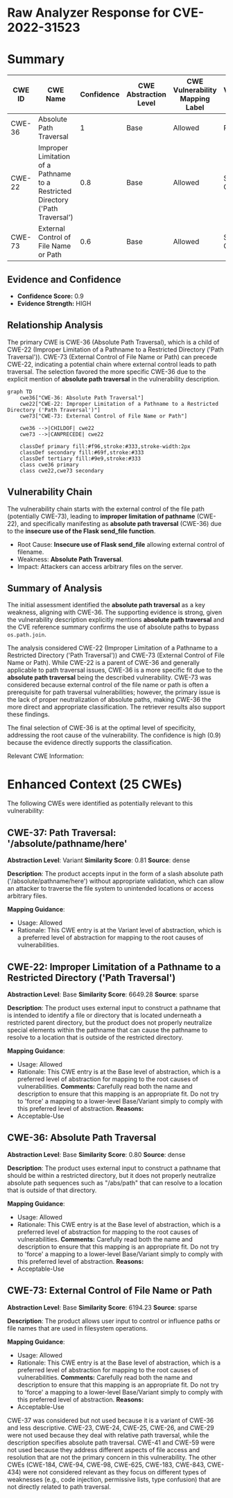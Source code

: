 # Raw Analyzer Response for CVE-2022-31523

# Summary
| CWE ID | CWE Name | Confidence | CWE Abstraction Level | CWE Vulnerability Mapping Label | CWE-Vulnerability Mapping Notes |
|---|---|---|---|---|---|
| CWE-36 | Absolute Path Traversal | 1 | Base | Allowed | Primary CWE |
| CWE-22 | Improper Limitation of a Pathname to a Restricted Directory ('Path Traversal') | 0.8 | Base | Allowed | Secondary Candidate |
| CWE-73 | External Control of File Name or Path | 0.6 | Base | Allowed | Secondary Candidate |

## Evidence and Confidence

*   **Confidence Score:** 0.9
*   **Evidence Strength:** HIGH

## Relationship Analysis
The primary CWE is CWE-36 (Absolute Path Traversal), which is a child of CWE-22 (Improper Limitation of a Pathname to a Restricted Directory ('Path Traversal')). CWE-73 (External Control of File Name or Path) can precede CWE-22, indicating a potential chain where external control leads to path traversal. The selection favored the more specific CWE-36 due to the explicit mention of **absolute path traversal** in the vulnerability description.

```mermaid
graph TD
    cwe36["CWE-36: Absolute Path Traversal"]
    cwe22["CWE-22: Improper Limitation of a Pathname to a Restricted Directory ('Path Traversal')"]
    cwe73["CWE-73: External Control of File Name or Path"]

    cwe36 -->|CHILDOF| cwe22
    cwe73 -->|CANPRECEDE| cwe22

    classDef primary fill:#f96,stroke:#333,stroke-width:2px
    classDef secondary fill:#69f,stroke:#333
    classDef tertiary fill:#9e9,stroke:#333
    class cwe36 primary
    class cwe22,cwe73 secondary
```

## Vulnerability Chain
The vulnerability chain starts with the external control of the file path (potentially CWE-73), leading to **improper limitation of pathname** (CWE-22), and specifically manifesting as **absolute path traversal** (CWE-36) due to the **insecure use of the Flask send_file function**.
  - Root Cause: **Insecure use of Flask send_file** allowing external control of filename.
  - Weakness: **Absolute Path Traversal**.
  - Impact: Attackers can access arbitrary files on the server.

## Summary of Analysis
The initial assessment identified the **absolute path traversal** as a key weakness, aligning with CWE-36. The supporting evidence is strong, given the vulnerability description explicitly mentions **absolute path traversal** and the CVE reference summary confirms the use of absolute paths to bypass `os.path.join`.

The analysis considered CWE-22 (Improper Limitation of a Pathname to a Restricted Directory ('Path Traversal')) and CWE-73 (External Control of File Name or Path). While CWE-22 is a parent of CWE-36 and generally applicable to path traversal issues, CWE-36 is a more specific fit due to the **absolute path traversal** being the described vulnerability. CWE-73 was considered because external control of the file name or path is often a prerequisite for path traversal vulnerabilities; however, the primary issue is the lack of proper neutralization of absolute paths, making CWE-36 the more direct and appropriate classification. The retriever results also support these findings.

The final selection of CWE-36 is at the optimal level of specificity, addressing the root cause of the vulnerability. The confidence is high (0.9) because the evidence directly supports the classification.

Relevant CWE Information:

# Enhanced Context (25 CWEs)
The following CWEs were identified as potentially relevant to this vulnerability:

## CWE-37: Path Traversal: '/absolute/pathname/here'
**Abstraction Level**: Variant
**Similarity Score**: 0.81
**Source**: dense

**Description**:
The product accepts input in the form of a slash absolute path ('/absolute/pathname/here') without appropriate validation, which can allow an attacker to traverse the file system to unintended locations or access arbitrary files.

**Mapping Guidance**:
- Usage: Allowed
- Rationale: This CWE entry is at the Variant level of abstraction, which is a preferred level of abstraction for mapping to the root causes of vulnerabilities.

## CWE-22: Improper Limitation of a Pathname to a Restricted Directory ('Path Traversal')
**Abstraction Level**: Base
**Similarity Score**: 6649.28
**Source**: sparse

**Description**:
The product uses external input to construct a pathname that is intended to identify a file or directory that is located underneath a restricted parent directory, but the product does not properly neutralize special elements within the pathname that can cause the pathname to resolve to a location that is outside of the restricted directory.

**Mapping Guidance**:
- Usage: Allowed
- Rationale: This CWE entry is at the Base level of abstraction, which is a preferred level of abstraction for mapping to the root causes of vulnerabilities.
**Comments:** Carefully read both the name and description to ensure that this mapping is an appropriate fit. Do not try to 'force' a mapping to a lower-level Base/Variant simply to comply with this preferred level of abstraction.
**Reasons:**
- Acceptable-Use

## CWE-36: Absolute Path Traversal
**Abstraction Level**: Base
**Similarity Score**: 0.80
**Source**: dense

**Description**:
The product uses external input to construct a pathname that should be within a restricted directory, but it does not properly neutralize absolute path sequences such as "/abs/path" that can resolve to a location that is outside of that directory.

**Mapping Guidance**:
- Usage: Allowed
- Rationale: This CWE entry is at the Base level of abstraction, which is a preferred level of abstraction for mapping to the root causes of vulnerabilities.
**Comments:** Carefully read both the name and description to ensure that this mapping is an appropriate fit. Do not try to 'force' a mapping to a lower-level Base/Variant simply to comply with this preferred level of abstraction.
**Reasons:**
- Acceptable-Use

## CWE-73: External Control of File Name or Path
**Abstraction Level**: Base
**Similarity Score**: 6194.23
**Source**: sparse

**Description**:
The product allows user input to control or influence paths or file names that are used in filesystem operations.

**Mapping Guidance**:
- Usage: Allowed
- Rationale: This CWE entry is at the Base level of abstraction, which is a preferred level of abstraction for mapping to the root causes of vulnerabilities.
**Comments:** Carefully read both the name and description to ensure that this mapping is an appropriate fit. Do not try to 'force' a mapping to a lower-level Base/Variant simply to comply with this preferred level of abstraction.
**Reasons:**
- Acceptable-Use

CWE-37 was considered but not used because it is a variant of CWE-36 and less descriptive. CWE-23, CWE-24, CWE-25, CWE-26, and CWE-29 were not used because they deal with relative path traversal, while the description specifies absolute path traversal. CWE-41 and CWE-59 were not used because they address different aspects of file access and resolution that are not the primary concern in this vulnerability. The other CWEs (CWE-184, CWE-94, CWE-98, CWE-625, CWE-183, CWE-843, CWE-434) were not considered relevant as they focus on different types of weaknesses (e.g., code injection, permissive lists, type confusion) that are not directly related to path traversal.
